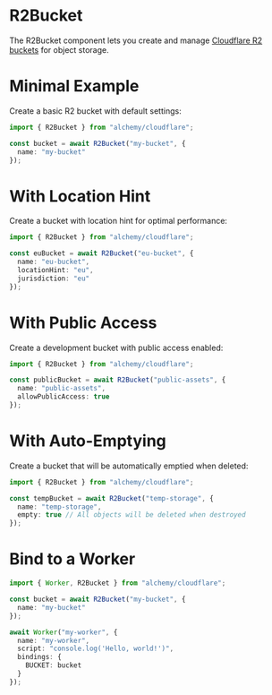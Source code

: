 # R2Bucket

The R2Bucket component lets you create and manage [Cloudflare R2 buckets](https://developers.cloudflare.com/r2/buckets/) for object storage.

# Minimal Example

Create a basic R2 bucket with default settings:

```ts
import { R2Bucket } from "alchemy/cloudflare";

const bucket = await R2Bucket("my-bucket", {
  name: "my-bucket"
});
```

# With Location Hint

Create a bucket with location hint for optimal performance:

```ts
import { R2Bucket } from "alchemy/cloudflare";

const euBucket = await R2Bucket("eu-bucket", {
  name: "eu-bucket", 
  locationHint: "eu",
  jurisdiction: "eu"
});
```

# With Public Access

Create a development bucket with public access enabled:

```ts
import { R2Bucket } from "alchemy/cloudflare";

const publicBucket = await R2Bucket("public-assets", {
  name: "public-assets",
  allowPublicAccess: true
});
```

# With Auto-Emptying

Create a bucket that will be automatically emptied when deleted:

```ts
import { R2Bucket } from "alchemy/cloudflare";

const tempBucket = await R2Bucket("temp-storage", {
  name: "temp-storage",
  empty: true // All objects will be deleted when destroyed
});
```

# Bind to a Worker

```ts
import { Worker, R2Bucket } from "alchemy/cloudflare";

const bucket = await R2Bucket("my-bucket", {
  name: "my-bucket"
});

await Worker("my-worker", {
  name: "my-worker",
  script: "console.log('Hello, world!')",
  bindings: {
    BUCKET: bucket
  }
});
```
